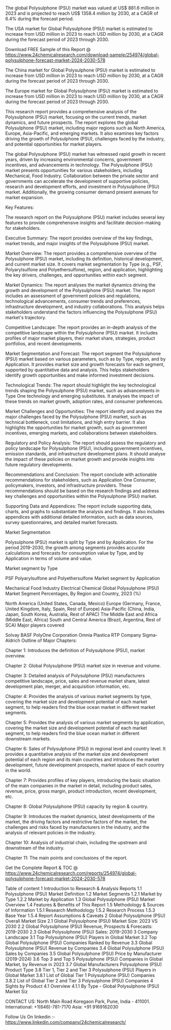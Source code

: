 The global Polysulphone (PSU) market was valued at US$ 881.6 million in 2023 and is projected to reach US$ 1358.4 million by 2030, at a CAGR of 6.4% during the forecast period.

The USA market for Global Polysulphone (PSU) market is estimated to increase from USD million in 2023 to reach USD million by 2030, at a CAGR during the forecast period of 2023 through 2030.

Download FREE Sample of this Report @ https://www.24chemicalresearch.com/download-sample/254974/global-polysulphone-forecast-market-2024-2030-578

The China market for Global Polysulphone (PSU) market is estimated to increase from USD million in 2023 to reach USD million by 2030, at a CAGR during the forecast period of 2023 through 2030.

The Europe market for Global Polysulphone (PSU) market is estimated to increase from USD million in 2023 to reach USD million by 2030, at a CAGR during the forecast period of 2023 through 2030.

This research report provides a comprehensive analysis of the Polysulphone (PSU) market, focusing on the current trends, market dynamics, and future prospects. The report explores the global Polysulphone (PSU) market, including major regions such as North America, Europe, Asia-Pacific, and emerging markets. It also examines key factors driving the growth of Polysulphone (PSU), challenges faced by the industry, and potential opportunities for market players.

The global Polysulphone (PSU) market has witnessed rapid growth in recent years, driven by increasing environmental concerns, government incentives, and advancements in technology. The Polysulphone (PSU) market presents opportunities for various stakeholders, including Mechanical, Food Industry. Collaboration between the private sector and governments can accelerate the development of supportive policies, research and development efforts, and investment in Polysulphone (PSU) market. Additionally, the growing consumer demand present avenues for market expansion.

Key Features:

The research report on the Polysulphone (PSU) market includes several key features to provide comprehensive insights and facilitate decision-making for stakeholders.

Executive Summary: The report provides overview of the key findings, market trends, and major insights of the Polysulphone (PSU) market.

Market Overview: The report provides a comprehensive overview of the Polysulphone (PSU) market, including its definition, historical development, and current market size. It covers market segmentation by Type (e.g., PSF, Polyarylsulfone and Polyethersulfone), region, and application, highlighting the key drivers, challenges, and opportunities within each segment.

Market Dynamics: The report analyses the market dynamics driving the growth and development of the Polysulphone (PSU) market. The report includes an assessment of government policies and regulations, technological advancements, consumer trends and preferences, infrastructure development, and industry collaborations. This analysis helps stakeholders understand the factors influencing the Polysulphone (PSU) market's trajectory.

Competitive Landscape: The report provides an in-depth analysis of the competitive landscape within the Polysulphone (PSU) market. It includes profiles of major market players, their market share, strategies, product portfolios, and recent developments.

Market Segmentation and Forecast: The report segment the Polysulphone (PSU) market based on various parameters, such as by Type, region, and by Application. It provides market size and growth forecasts for each segment, supported by quantitative data and analysis. This helps stakeholders identify growth opportunities and make informed investment decisions.

Technological Trends: The report should highlight the key technological trends shaping the Polysulphone (PSU) market, such as advancements in Type One technology and emerging substitutes. It analyses the impact of these trends on market growth, adoption rates, and consumer preferences.

Market Challenges and Opportunities: The report identify and analyses the major challenges faced by the Polysulphone (PSU) market, such as technical bottleneck, cost limitations, and high entry barrier. It also highlights the opportunities for market growth, such as government incentives, emerging markets, and collaborations between stakeholders.

Regulatory and Policy Analysis: The report should assess the regulatory and policy landscape for Polysulphone (PSU), including government incentives, emission standards, and infrastructure development plans. It should analyse the impact of these policies on market growth and provide insights into future regulatory developments.

Recommendations and Conclusion: The report conclude with actionable recommendations for stakeholders, such as Application One Consumer, policymakers, investors, and infrastructure providers. These recommendations should be based on the research findings and address key challenges and opportunities within the Polysulphone (PSU) market.

Supporting Data and Appendices: The report include supporting data, charts, and graphs to substantiate the analysis and findings. It also includes appendices with additional detailed information, such as data sources, survey questionnaires, and detailed market forecasts.

Market Segmentation

Polysulphone (PSU) market is split by Type and by Application. For the period 2019-2030, the growth among segments provides accurate calculations and forecasts for consumption value by Type, and by Application in terms of volume and value.

Market segment by Type

PSF
Polyarylsulfone and Polyethersulfone
Market segment by Application

Mechanical
Food Industry
Electrical
Chemical
Global Polysulphone (PSU) Market Segment Percentages, By Region and Country, 2023 (%)

North America (United States, Canada, Mexico)
Europe (Germany, France, United Kingdom, Italy, Spain, Rest of Europe)
Asia-Pacific (China, India, Japan, South Korea, Australia, Rest of APAC)
The Middle East and Africa (Middle East, Africa)
South and Central America (Brazil, Argentina, Rest of SCA)
Major players covered

Solvay
BASF
PolyOne Corporation
Omnia Plastica
RTP Company
Sigma-Aldrich
Outline of Major Chapters:

Chapter 1: Introduces the definition of Polysulphone (PSU), market overview.

Chapter 2: Global Polysulphone (PSU) market size in revenue and volume.

Chapter 3: Detailed analysis of Polysulphone (PSU) manufacturers competitive landscape, price, sales and revenue market share, latest development plan, merger, and acquisition information, etc.

Chapter 4: Provides the analysis of various market segments by type, covering the market size and development potential of each market segment, to help readers find the blue ocean market in different market segments.

Chapter 5: Provides the analysis of various market segments by application, covering the market size and development potential of each market segment, to help readers find the blue ocean market in different downstream markets.

Chapter 6: Sales of Polysulphone (PSU) in regional level and country level. It provides a quantitative analysis of the market size and development potential of each region and its main countries and introduces the market development, future development prospects, market space of each country in the world.

Chapter 7: Provides profiles of key players, introducing the basic situation of the main companies in the market in detail, including product sales, revenue, price, gross margin, product introduction, recent development, etc.

Chapter 8: Global Polysulphone (PSU) capacity by region & country.

Chapter 9: Introduces the market dynamics, latest developments of the market, the driving factors and restrictive factors of the market, the challenges and risks faced by manufacturers in the industry, and the analysis of relevant policies in the industry.

Chapter 10: Analysis of industrial chain, including the upstream and downstream of the industry.

Chapter 11: The main points and conclusions of the report.

Get the Complete Report & TOC @ https://www.24chemicalresearch.com/reports/254974/global-polysulphone-forecast-market-2024-2030-578

Table of content
1 Introduction to Research & Analysis Reports
1.1 Polysulphone (PSU) Market Definition
1.2 Market Segments
1.2.1 Market by Type
1.2.2 Market by Application
1.3 Global Polysulphone (PSU) Market Overview
1.4 Features & Benefits of This Report
1.5 Methodology & Sources of Information
1.5.1 Research Methodology
1.5.2 Research Process
1.5.3 Base Year
1.5.4 Report Assumptions & Caveats
2 Global Polysulphone (PSU) Overall Market Size
2.1 Global Polysulphone (PSU) Market Size: 2023 VS 2030
2.2 Global Polysulphone (PSU) Revenue, Prospects & Forecasts: 2019-2030
2.3 Global Polysulphone (PSU) Sales: 2019-2030
3 Company Landscape
3.1 Top Polysulphone (PSU) Players in Global Market
3.2 Top Global Polysulphone (PSU) Companies Ranked by Revenue
3.3 Global Polysulphone (PSU) Revenue by Companies
3.4 Global Polysulphone (PSU) Sales by Companies
3.5 Global Polysulphone (PSU) Price by Manufacturer (2019-2024)
3.6 Top 3 and Top 5 Polysulphone (PSU) Companies in Global Market, by Revenue in 2023
3.7 Global Manufacturers Polysulphone (PSU) Product Type
3.8 Tier 1, Tier 2 and Tier 3 Polysulphone (PSU) Players in Global Market
3.8.1 List of Global Tier 1 Polysulphone (PSU) Companies
3.8.2 List of Global Tier 2 and Tier 3 Polysulphone (PSU) Companies
4 Sights by Product
4.1 Overview
4.1.1 By Type - Global Polysulphone (PSU) Market Siz

CONTACT US:
North Main Road Koregaon Park, Pune, India - 411001.
International: +1(646)-781-7170
Asia: +91 9169162030

Follow Us On linkedin :- https://www.linkedin.com/company/24chemicalresearch/
